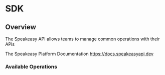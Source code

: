 # SDK

## Overview

The Speakeasy API allows teams to manage common operations with their APIs

The Speakeasy Platform Documentation
<https://docs.speakeasyapi.dev>
### Available Operations


